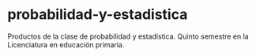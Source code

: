 # probabilidad-y-estadistica
Productos de la clase de probabilidad y estadística. Quinto semestre en la Licenciatura en educación primaria. 
